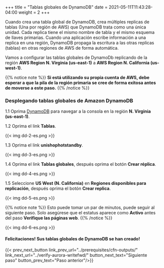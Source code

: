 +++
title = "Tablas globales de DynamoDB"
date =  2021-05-11T11:43:28-04:00
weight = 2
+++

Cuando crea una tabla global de DynamoDB, crea múltiples replicas de tablas (Una por región de AWS) que DynamoDB trata como una única unidad. Cada replica tiene el mismo nombre de tabla y el mismo esquema de llaves primarias. Cuando una aplicación escribe información a una replica en una región, DynamoDB propaga la escritura a las otras replicas (tablas) en otras regiones de AWS de forma automática.

Vamos a configurar las tablas globales de DynamoDb replicando de la región **AWS Region N. Virginia (us-east-1)** a **AWS Region N. California (us-west-1)**.

{{% notice note %}}
**Si está utilizando su propia cuenta de AWS, debe esperar a que la pila de la región primaria se cree de forma exitosa antes de moverse a este paso.**
{{% /notice %}}

### Desplegando tablas globales de Amazon DynamoDB

1.1 Oprima [DynamoDB](https://console.aws.amazon.com/dynamodbv2/home?region=us-east-1#/) para navegar a la consola en la región **N. Virginia (us-east-1)**.

1.2 Oprima el link **Tablas**.

{{< img dd-2-es.png >}}

1.3 Oprima el link **unishophotstandby**.

{{< img dd-3-es.png >}}

1.4 Oprima el link **Tablas globales**, después oprima el botón **Crear réplica**.

{{< img dd-4-es.png >}}

1.5 Seleccione **US West (N. California)** en **Regiones disponibles para replicación**, después oprima el botón **Crear replica**.

{{< img dd-5-es.png >}}

{{% notice note %}}
Esto puede tomar un par de minutos, puede seguir al siguiente paso. Solo asegúrese que el estatus aparece como **Activo** antes del paso **Verifique las páginas web**.
{{% /notice %}}

{{< img dd-6-es.png >}}

#### Felicitaciones! Sus tablas globales de DynamoDB se han creado!

{{< prev_next_button link_prev_url="../prerequisites/cfn-outputs/" link_next_url="../verify-aurora-writefwd/" button_next_text="Siguiente paso" button_prev_text="Paso anterior"/>}}
